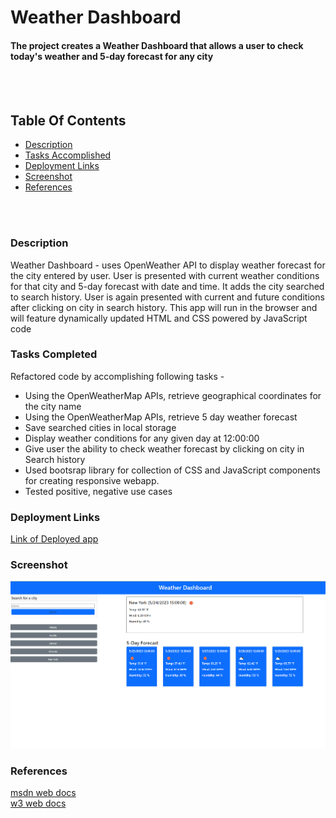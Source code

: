 # Weather Dashboard

#### The project creates a Weather Dashboard that allows a user to check today's weather and 5-day forecast for any city
<br>
<br>



## Table Of Contents
- [Description](#description)
- [Tasks Accomplished](#tasks-completed)
- [Deployment Links](#deployment-links)
- [Screenshot](#screenshot)
- [References](#references)
<br>
<br>

### Description
 Weather Dashboard - uses OpenWeather API to display weather forecast for the city entered by user.  User is presented with current weather conditions for that city and 5-day forecast with date and time. It adds the city searched to search history. User is again presented with current and future conditions after clicking on city in search history. This app will run in the browser and will feature dynamically updated HTML and CSS powered by JavaScript code 


### Tasks Completed
Refactored code by accomplishing following tasks -
* Using the OpenWeatherMap APIs, retrieve geographical coordinates for the city name
* Using the OpenWeatherMap APIs, retrieve 5 day weather forecast
* Save searched cities in local storage
* Display weather conditions for any given day at 12:00:00
* Give user the ability to check weather forecast by clicking on city in Search history
* Used bootsrap library for collection of CSS and JavaScript components for creating responsive webapp.
* Tested positive, negative use cases


### Deployment Links
[Link of Deployed app ](https://anud22.github.io/workdayScheduler/)

### Screenshot
![Weather Forecast](/assets/app.png)

### References
[msdn web docs](https://developer.mozilla.org/en-US/docs/Web/HTML)
<br>
[w3 web docs](https://www.w3schools.com/)